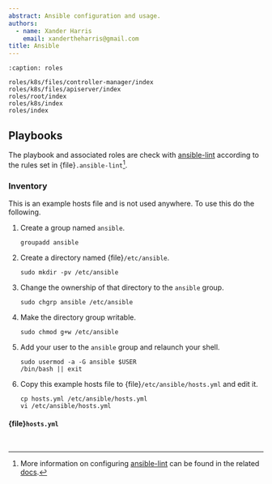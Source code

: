 ```yaml
---
abstract: Ansible configuration and usage.
authors:
  - name: Xander Harris
    email: xandertheharris@gmail.com
title: Ansible
---
```


```{toctree}
:caption: roles

roles/k8s/files/controller-manager/index
roles/k8s/files/apiserver/index
roles/root/index
roles/k8s/index
roles/index
```

## Playbooks

The playbook and associated roles are check with
[ansible-lint](https://ansible.readthedocs.io/projects/lint/) according
to the rules set in {file}`.ansible-lint`[^ansible-lint].

### Inventory

This is an example hosts file and is not used anywhere. To use this do the
following.

1. Create a group named `ansible`.

   ```{code-block} shell
   groupadd ansible
   ```

2. Create a directory named {file}`/etc/ansible`.

   ```{code-block} shell
   sudo mkdir -pv /etc/ansible
   ```

3. Change the ownership of that directory to the `ansible` group.

   ```{code-block} shell
   sudo chgrp ansible /etc/ansible
   ```

4. Make the directory group writable.

   ```{code-block} shell
   sudo chmod g+w /etc/ansible
   ```

5. Add your user to the `ansible` group and relaunch your shell.

   ```{code-block} shell
   sudo usermod -a -G ansible $USER
   /bin/bash || exit
   ```

6. Copy this example hosts file to {file}`/etc/ansible/hosts.yml` and edit it.

   ```{code-block} shell
   cp hosts.yml /etc/ansible/hosts.yml
   vi /etc/ansible/hosts.yml
   ```

#### {file}`hosts.yml`

```{autoyaml} ansible/hosts.yml

```

```{sectionauthor} Xander Harris <xander.harris@gmail.com>

```

[^ansible-lint]:
    More information on configuring
    [ansible-lint](https://ansible.readthedocs.io/projects/lint/) can be found
    in the related
    [docs](https://ansible.readthedocs.io/projects/lint/configuring/#ansible-lint-configuration).

